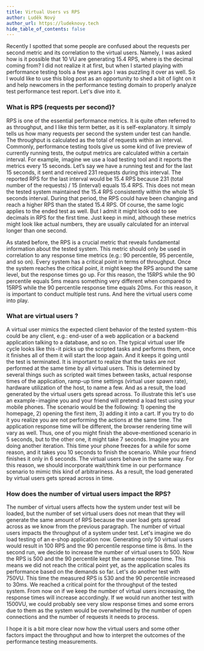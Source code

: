 ```yaml
---
title: Virtual Users vs RPS
author: Luděk Nový
author_url: https://ludeknovy.tech
hide_table_of_contents: false
---
```


Recently I spotted that some people are confused about the requests per second metric and its correlation to the virtual users. Namely, I was asked how is it possible that 10 VU are generating 15.4 RPS, where is the decimal coming from? I did not realize it at first, but when I started playing with performance testing tools a few years ago I was puzzling it over as well. So I would like to use this blog post as an opportunity to shed a bit of light on it and help newcomers in the performance testing domain to properly analyze test performance test report. Let's dive into it.
<!--truncate-->


### What is RPS (requests per second)?
RPS is one of the essential performance metrics. It is quite often referred to as throughput, and I like this term better, as it is self-explanatory. It simply tells us how many requests per second the system under test can handle. The throughput is calculated as the total of requests within an interval. Commonly, performance testing tools give us some kind of live preview of currently running tests, the output metrics are calculated within a certain interval. For example, imagine we use a load testing tool and it reports the metrics every 15 seconds. Let’s say we have a running test and for the last 15 seconds, it sent and received 231 requests during this interval. The reported RPS for the last interval would be 15.4 RPS because 231 (total number of the requests) / 15 (interval) equals 15.4 RPS.
This does not mean the tested system maintained the 15.4 RPS consistently within the whole 15 seconds interval. During that period, the RPS could have been changing and reach a higher RPS than the stated 15.4 RPS. Of course, the same logic applies to the ended test as well. But I admit it might look odd to see decimals in RPS for the first time. Just keep in mind, although these metrics might look like actual numbers, they are usually calculated for an interval longer than one second. 

As stated before, the RPS is a crucial metric that reveals fundamental information about the tested system. This metric should only be used in correlation to any response time metrics (e.g.: 90 percentile, 95 percentile, and so on). Every system has a critical point in terms of throughput. Once the system reaches the critical point, it might keep the RPS around the same level, but the response times go up. For this reason, the 15RPS while the 90 percentile equals 5ms means something very different when compared to 15RPS while the 90 percentile response time equals 20ms. For this reason, it is important to conduct multiple test runs. And here the virtual users come into play.


### What are virtual users ?
A virtual user mimics the expected client behavior of the tested system - this could be any client, e.g.: end-user of a web application or a backend application talking to a database, and so on. The typical virtual user life cycle looks like this - it picks up the scripted tasks and performs them, once it finishes all of them it will start the loop again. And it keeps it going until the test is terminated. It is important to realize that the tasks are not performed at the same time by all virtual users. This is determined by several things such as scripted wait times between tasks, actual response times of the application, ramp-up time settings (virtual user spawn rate), hardware utilization of the host, to name a few. And as a result, the load generated by the virtual users gets spread across. To illustrate this let's use an example - imagine you and your friend will pretend a load test using your mobile phones. The scenario would be the following: 1) opening the homepage, 2) opening the first item, 3) adding it into a cart. If you try to do it you realize you are not performing the actions at the same time. The application response time will be different, the browser rendering time will vary as well. Thus, one of you might finish the above-mentioned scenario in 5 seconds, but to the other one, it might take 7 seconds. Imagine you are doing another iteration. This time your phone freezes for a while for some reason, and it takes you 10 seconds to finish the scenario. While your friend finishes it only in 6 seconds. The virtual users behave in the same way. For this reason, we should incorporate wait/think time in our performance scenario to mimic this kind of arbitrariness. As a result, the load generated by virtual users gets spread across in time.


### How does the number of  virtual users impact the RPS?
The number of virtual users affects how the system under test will be loaded, but the number of set virtual users does not mean that they will generate the same amount of RPS because the user load gets spread across as we know from the previous paragraph. The number of virtual users impacts the throughput of a system under test. Let's imagine we do load testing of an e-shop application now. Generating only 50 virtual users would result in 100 RPS and the 90 percentile response time is 8ms. In the second run, we decide to increase the number of virtual users to 500. Now the RPS is 500 and the 90 percentile kept the same response time. This means we did not reach the critical point yet, as the application scales its performance based on the demands so far. Let's do another test with 750VU. This time the measured RPS is 530 and the 90 percentile increased to 30ms. We reached a critical point for the throughput of the tested system. From now on if we keep the number of virtual users increasing, the response times will increase accordingly. If we would run another test with 1500VU, we could probably see very slow response times and some errors due to them as the system would be overwhelmed by the number of open connections and the number of requests it needs to process.

I hope it is a bit more clear now how the virtual users and some other factors impact the throughput and how to interpret the outcomes of the performance testing measurements.
